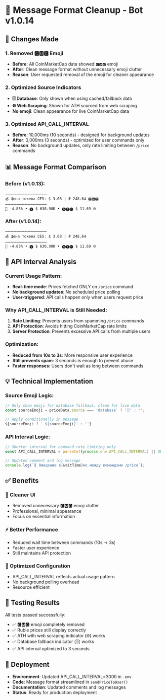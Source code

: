 # 🧹 Message Format Cleanup - Bot v1.0.14

## 🎯 Changes Made

### 1. **Removed 🅲🅼🅲 Emoji**
- **Before**: All CoinMarketCap data showed `🅲🅼🅲` emoji
- **After**: Clean message format without unnecessary emoji clutter
- **Reason**: User requested removal of the emoji for cleaner appearance

### 2. **Optimized Source Indicators**
- **🗄️ Database**: Only shown when using cached/fallback data
- **🌐 Web Scraping**: Shown for ATH sourced from web scraping
- **No emoji**: Clean appearance for live CoinMarketCap data

### 3. **Optimized API_CALL_INTERVAL**
- **Before**: 10,000ms (10 seconds) - designed for background updates
- **After**: 3,000ms (3 seconds) - optimized for user commands only
- **Reason**: No background updates, only rate limiting between `/price` commands

## 📊 Message Format Comparison

### Before (v1.0.13):
```
➖➖➖➖➖➖➖➖➖➖➖➖➖➖➖
💰 Цена токена CES: $ 3.08 | ₽ 248.64 🅲🅼🅲
➖➖➖➖➖➖➖➖➖➖➖➖➖➖➖
🔻 -4.85% • 🅥 $ 630.00K • 🅐🅣🅗 $ 11.69 🌐
```

### After (v1.0.14):
```
➖➖➖➖➖➖➖➖➖➖➖➖➖➖➖
💰 Цена токена CES: $ 3.08 | ₽ 248.64
➖➖➖➖➖➖➖➖➖➖➖➖➖➖➖
🔻 -4.85% • 🅥 $ 630.00K • 🅐🅣🅗 $ 11.69 🌐
```

## 🔄 API Interval Analysis

### Current Usage Pattern:
- **Real-time mode**: Prices fetched ONLY on `/price` command
- **No background updates**: No scheduled price polling
- **User-triggered**: API calls happen only when users request price

### Why API_CALL_INTERVAL is Still Needed:
1. **Rate Limiting**: Prevents users from spamming `/price` commands
2. **API Protection**: Avoids hitting CoinMarketCap rate limits
3. **Server Protection**: Prevents excessive API calls from multiple users

### Optimization:
- **Reduced from 10s to 3s**: More responsive user experience  
- **Still prevents spam**: 3 seconds is enough to prevent abuse
- **Faster responses**: Users don't wait as long between commands

## 💡 Technical Implementation

### Source Emoji Logic:
```javascript
// Only show emoji for database fallback, clean for live data
const sourceEmoji = priceData.source === 'database' ? '🗄️' : '';

// Apply conditionally in message
${sourceEmoji ? ` ${sourceEmoji}` : ''}
```

### API Interval Logic:
```javascript
// Shorter interval for command rate limiting only
const API_CALL_INTERVAL = parseInt(process.env.API_CALL_INTERVAL) || 3000;

// Updated comment and log message
console.log(`⏳ Ожидание ${waitTime}мс между командами /price`);
```

## ✅ Benefits

### 🎨 **Cleaner UI**
- Removed unnecessary 🅲🅼🅲 emoji clutter
- Professional, minimal appearance
- Focus on essential information

### ⚡ **Better Performance**  
- Reduced wait time between commands (10s → 3s)
- Faster user experience
- Still maintains API protection

### 🔧 **Optimized Configuration**
- API_CALL_INTERVAL reflects actual usage pattern
- No background polling overhead
- Resource efficient

## 🧪 Testing Results

All tests passed successfully:
- ✅ 🅲🅼🅲 emoji completely removed
- ✅ Ruble prices still display correctly  
- ✅ ATH with web scraping indicator (🌐) works
- ✅ Database fallback indicator (🗄️) works
- ✅ API interval optimized to 3 seconds

## 🚀 Deployment

- **Environment**: Updated API_CALL_INTERVAL=3000 in `.env`
- **Code**: Message format streamlined in `sendPriceToUser()`
- **Documentation**: Updated comments and log messages
- **Status**: Ready for production deployment